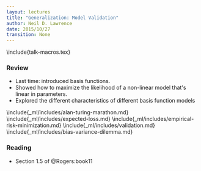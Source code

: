 ```yaml
---
layout: lectures
title: "Generalization: Model Validation"
author: Neil D. Lawrence
date: 2015/10/27
transition: None
---
```


\include{talk-macros.tex}

### Review

* Last time: introduced basis functions.
* Showed how to maximize the likelihood of a non-linear model that's linear in parameters.
* Explored the different characteristics of different basis function models

\include{_ml/includes/alan-turing-marathon.md}
\include{_ml/includes/expected-loss.md}
\include{_ml/includes/empirical-risk-minimization.md}
\include{_ml/includes/validation.md}
\include{_ml/includes/bias-variance-dilemma.md}





### Reading

* Section 1.5 of @Rogers:book11


